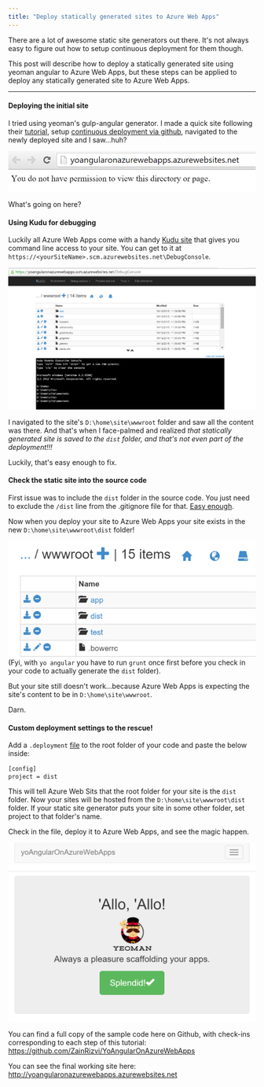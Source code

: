 ```yaml
---
title: "Deploy statically generated sites to Azure Web Apps"
---
```

There are a lot of awesome static site generators out there.  It's not always easy to figure out how to setup continuous deployment for them though.


This post will describe how to deploy a statically generated site using yeoman angular to Azure Web Apps, but these steps can be applied to deploy any statically generated site to Azure Web Apps.

---

#### Deploying the initial site
I tried using yeoman's gulp-angular generator.  I made a quick site following their [tutorial](http://yeoman.io/codelab/index.html), setup [continuous deployment via github](https://azure.microsoft.com/en-us/documentation/articles/web-sites-publish-source-control/), navigated to the newly deployed site and I saw...huh?

![img](/images/2015/10/01-No-permission-to-site.png)

What's going on here? 

#### Using Kudu for debugging
Luckily all Azure Web Apps come with a handy [Kudu site](https://github.com/projectkudu/kudu/wiki) that gives you command line access to your site. You can get to it at `https://<yourSiteName>.scm.azurewebsites.net\DebugConsole`.

![alt](/images/2015/10/02-Kudu-console.png)

I navigated to the site's `D:\home\site\wwwroot` folder and saw all the content was there.  And that's when I face-palmed and realized *that statically generated site is saved to the `dist` folder, and that's not even part of the deployment!!!*

Luckily, that's easy enough to fix.

#### Check the static site into the source code
First issue was to include the `dist` folder in the source code. You just need to exclude the `/dist` line from the .gitignore file for that. [Easy enough](https://github.com/ZainRizvi/YoAngularOnAzureWebApps/commit/3fc3040eb65699295e85c151f339dc30aae6c971#diff-a084b794bc0759e7a6b77810e01874f2).

Now when you deploy your site to Azure Web Apps your site exists in the new `D:\home\site\wwwroot\dist` folder!

![alt](/images/2015/10/03-Dist-folder-appears.png)
(Fyi, with `yo angular` you have to run `grunt` once first before you check in your code to actually generate the `dist` folder).

But your site still doesn't work...because Azure Web Apps is expecting the site's content to be in `D:\home\site\wwwroot`.  

Darn.

#### Custom deployment settings to the rescue!

Add a `.deployment` [file](https://github.com/ZainRizvi/YoAngularOnAzureWebApps/commit/9be9a4b503a86678d85e3a4287fa26cce1f175b7) to the root folder of your code and paste the below inside:

    [config]
    project = dist

This will tell Azure Web Sits that the root folder for your site is the `dist` folder. Now your sites will be hosted from the `D:\home\site\wwwroot\dist` folder. If your static site generator puts your site in some other folder, set project to that folder's name. 

Check in the file, deploy it to Azure Web Apps, and see the magic happen. 

![alt](/images/2015/10/04-Working-site.png)

You can find a full copy of the sample code here on Github, with check-ins corresponding to each step of this tutorial: https://github.com/ZainRizvi/YoAngularOnAzureWebApps 

You can see the final working site here: http://yoangularonazurewebapps.azurewebsites.net